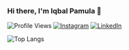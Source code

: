  ### Hi there, I'm Iqbal Pamula 👋
![Profile Views](https://komarev.com/ghpvc/?username=balpamula)
[![Instagram](https://img.shields.io/badge/--linkedin?label=Instagram&logo=Instagram&style=social)](https://www.instagram.com/iqbalpamulaa/) 
[![LinkedIn](https://img.shields.io/badge/--linkedin?label=LinkedIn&logo=LinkedIn&style=social)](https://www.linkedin.com/in/iqbalpamula/) 

![Top Langs](https://github-readme-stats.vercel.app/api/top-langs/?username=bblapess&layout=compact)
